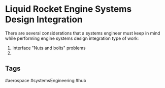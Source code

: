 # Liquid Rocket Engine Systems Design Integration

There are several considerations that a systems engineer must keep in mind while performing engine systems design integration type of work:  
1. Interface "Nuts and bolts" problems
2. 


## Tags
#aerospace #systemsEngineering #hub 
